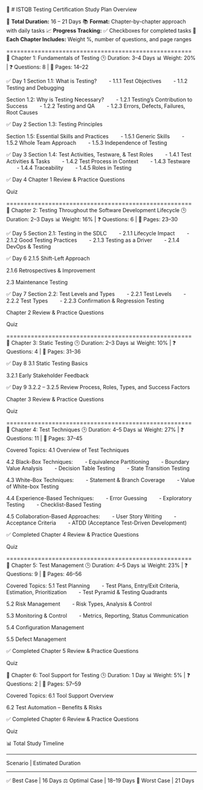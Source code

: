 🧠 #  ISTQB Testing Certification Study Plan Overview


📅 **Total Duration:** 16 – 21 Days
📚 **Format:** Chapter-by-chapter approach with daily tasks
📈 **Progress Tracking:** ✅ Checkboxes for completed tasks
📝 **Each Chapter Includes:** Weight %, number of questions, and page ranges


=====================================================
📘 Chapter 1: Fundamentals of Testing
🕒 Duration: 3–4 Days
📊 Weight: 20% | ❓ Questions: 8 | 📄 Pages: 14–22

✅ Day 1
 Section 1.1: What is Testing?
  - 1.1.1 Test Objectives
  - 1.1.2 Testing and Debugging

 Section 1.2: Why is Testing Necessary?
  - 1.2.1 Testing’s Contribution to Success
  - 1.2.2 Testing and QA
  - 1.2.3 Errors, Defects, Failures, Root Causes

✅ Day 2
 Section 1.3: Testing Principles

 Section 1.5: Essential Skills and Practices
  - 1.5.1 Generic Skills
  - 1.5.2 Whole Team Approach
  - 1.5.3 Independence of Testing

✅ Day 3
 Section 1.4: Test Activities, Testware, & Test Roles
  - 1.4.1 Test Activities & Tasks
  - 1.4.2 Test Process in Context
  - 1.4.3 Testware
  - 1.4.4 Traceability
  - 1.4.5 Roles in Testing

✅ Day 4
 Chapter 1 Review & Practice Questions

 Quiz


=====================================================
📘 Chapter 2: Testing Throughout the Software Development Lifecycle
🕒 Duration: 2–3 Days
📊 Weight: 16% | ❓ Questions: 6 | 📄 Pages: 23–30

✅ Day 5
 Section 2.1: Testing in the SDLC
  - 2.1.1 Lifecycle Impact
  - 2.1.2 Good Testing Practices
  - 2.1.3 Testing as a Driver
  - 2.1.4 DevOps & Testing

✅ Day 6
 2.1.5 Shift-Left Approach

 2.1.6 Retrospectives & Improvement

 2.3 Maintenance Testing

✅ Day 7
 Section 2.2: Test Levels and Types
  - 2.2.1 Test Levels
  - 2.2.2 Test Types
  - 2.2.3 Confirmation & Regression Testing

 Chapter 2 Review & Practice Questions

 Quiz


=====================================================
📘 Chapter 3: Static Testing
🕒 Duration: 2–3 Days
📊 Weight: 10% | ❓ Questions: 4 | 📄 Pages: 31–36

✅ Day 8
 3.1 Static Testing Basics

 3.2.1 Early Stakeholder Feedback

✅ Day 9
 3.2.2 – 3.2.5 Review Process, Roles, Types, and Success Factors

 Chapter 3 Review & Practice Questions

 Quiz

=====================================================
📘 Chapter 4: Test Techniques
🕒 Duration: 4–5 Days
📊 Weight: 27% | ❓ Questions: 11 | 📄 Pages: 37–45

Covered Topics:
4.1 Overview of Test Techniques

4.2 Black-Box Techniques:
  - Equivalence Partitioning
  - Boundary Value Analysis
  - Decision Table Testing
  - State Transition Testing

4.3 White-Box Techniques:
  - Statement & Branch Coverage
  - Value of White-box Testing

4.4 Experience-Based Techniques:
  - Error Guessing
  - Exploratory Testing
  - Checklist-Based Testing

4.5 Collaboration-Based Approaches:
  - User Story Writing
  - Acceptance Criteria
  - ATDD (Acceptance Test-Driven Development)

✅ Completed
 Chapter 4 Review & Practice Questions

 Quiz


=====================================================
📘 Chapter 5: Test Management
🕒 Duration: 4–5 Days
📊 Weight: 23% | ❓ Questions: 9 | 📄 Pages: 46–56

Covered Topics:
5.1 Test Planning
  - Test Plans, Entry/Exit Criteria, Estimation, Prioritization
  - Test Pyramid & Testing Quadrants

5.2 Risk Management
  - Risk Types, Analysis & Control

5.3 Monitoring & Control
  - Metrics, Reporting, Status Communication

5.4 Configuration Management

5.5 Defect Management

✅ Completed
 Chapter 5 Review & Practice Questions

 Quiz

📘 Chapter 6: Tool Support for Testing
🕒 Duration: 1 Day
📊 Weight: 5% | ❓ Questions: 2 | 📄 Pages: 57–59

Covered Topics:
6.1 Tool Support Overview

6.2 Test Automation – Benefits & Risks

✅ Completed
 Chapter 6 Review & Practice Questions

 Quiz

📊 Total Study Timeline
____________________________________________________
Scenario	          |         Estimated Duration
____________________________________________________
✅ Best Case	        |           16    Days
⚖️ Optimal Case	     |           18–19 Days
🐢 Worst Case	     |           21    Days